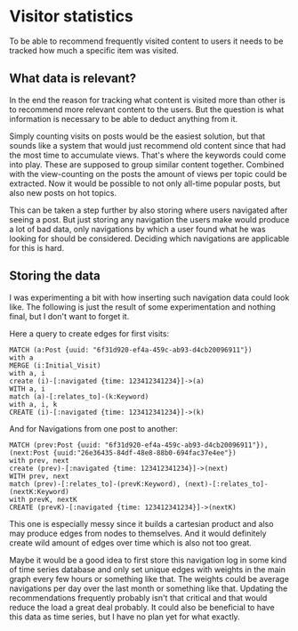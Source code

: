 # Visitor statistics

To be able to recommend frequently visited content to users it needs to be
tracked how much a specific item was visited.

## What data is relevant?

In the end the reason for tracking what content is visited more than other is to
recommend more relevant content to the users. But the question is what
information is necessary to be able to deduct anything from it.

Simply counting visits on posts would be the easiest solution, but that sounds
like a system that would just recommend old content since that had the most time
to accumulate views. That's where the keywords could come into play. These are
supposed to group similar content together. Combined with the view-counting on
the posts the amount of views per topic could be extracted. Now it would be
possible to not only all-time popular posts, but also new posts on hot topics.

This can be taken a step further by also storing where users navigated after
seeing a post. But just storing any navigation the users make would produce a
lot of bad data, only navigations by which a user found what he was looking for
should be considered. Deciding which navigations are applicable for this is
hard.

## Storing the data

I was experimenting a bit with how inserting such navigation data could look
like. The following is just the result of some experimentation and nothing
final, but I don't want to forget it.

Here a query to create edges for first visits:

```cypher
MATCH (a:Post {uuid: "6f31d920-ef4a-459c-ab93-d4cb20096911"})
with a
MERGE (i:Initial_Visit)
with a, i
create (i)-[:navigated {time: 123412341234}]->(a)
WITH a, i
match (a)-[:relates_to]-(k:Keyword)
with a, i, k
CREATE (i)-[:navigated {time: 123412341234}]->(k)
```

And for Navigations from one post to another:

```cypher
MATCH (prev:Post {uuid: "6f31d920-ef4a-459c-ab93-d4cb20096911"}),(next:Post {uuid:"26e36435-84df-48e8-88b0-694fac37e4ee"})
with prev, next
create (prev)-[:navigated {time: 123412341234}]->(next)
WITH prev, next
match (prev)-[:relates_to]-(prevK:Keyword), (next)-[:relates_to]-(nextK:Keyword)
with prevK, nextK
CREATE (prevK)-[:navigated {time: 123412341234}]->(nextK)
```

This one is especially messy since it builds a cartesian product and
also may produce edges from nodes to themselves. And it would definitely create
wild amount of edges over time which is also not too great.

Maybe it would be a good idea to first store this navigation log in some kind of
time series database and only set unique edges with weights in the main graph
every few hours or something like that. The weights could be average navigations
per day over the last month or something like that. Updating the recommendations
frequently probably isn't that critical and that would reduce the load a great
deal probably. It could also be beneficial to have this data as time series, but
I have no plan yet for what exactly.

